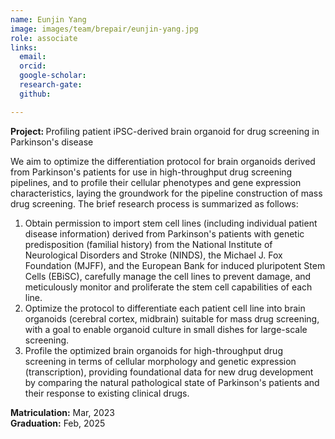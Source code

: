 ```yaml
---
name: Eunjin Yang
image: images/team/brepair/eunjin-yang.jpg
role: associate
links:
  email:
  orcid:
  google-scholar:
  research-gate:
  github:

---
```


<strong>Project: </strong> Profiling patient iPSC-derived brain organoid for drug screening in Parkinson's disease

We aim to optimize the differentiation protocol for brain organoids derived from Parkinson's patients for use in high-throughput drug screening pipelines, and to profile their cellular phenotypes and gene expression characteristics, laying the groundwork for the pipeline construction of mass drug screening. The brief research process is summarized as follows:

<ol>
  <li>Obtain permission to import stem cell lines (including individual patient disease information) derived from Parkinson's patients with genetic predisposition (familial history) from the National Institute of Neurological Disorders and Stroke (NINDS), the Michael J. Fox Foundation (MJFF), and the European Bank for induced pluripotent Stem Cells (EBiSC), carefully manage the cell lines to prevent damage, and meticulously monitor and proliferate the stem cell capabilities of each line. </li>
  
  <li>Optimize the protocol to differentiate each patient cell line into brain organoids (cerebral cortex, midbrain) suitable for mass drug screening, with a goal to enable organoid culture in small dishes for large-scale screening. </li>
  
  <li>Profile the optimized brain organoids for high-throughput drug screening in terms of cellular morphology and genetic expression (transcription), providing foundational data for new drug development by comparing the natural pathological state of Parkinson's patients and their response to existing clinical drugs.</li>
</ol>

<strong>Matriculation:</strong> Mar, 2023 <br>
<strong>Graduation:</strong>  Feb, 2025

